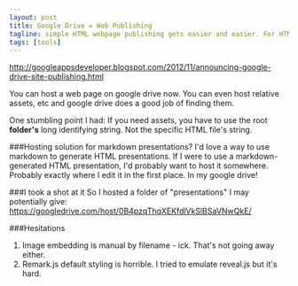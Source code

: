 ```yaml
---
layout: post
title: Google Drive = Web Publishing
tagline: simple HTML webpage publishing gets easier and easier. For HTML presentations?
tags: [tools]
---
```



<http://googleappsdeveloper.blogspot.com/2012/11/announcing-google-drive-site-publishing.html>

You can host a web page on google drive now. You can even host relative assets, etc and google drive does a good job of finding them.

One stumbling point I had: If you need assets, you have to use the root **folder's** long identifying string. Not the specific HTML file's string.

###Hosting solution for markdown presentations?
I'd love a way to use markdown to generate HTML presentations. If I were to use a markdown-generated HTML presentation, I'd probably want to host it somewhere. Probably exactly where I edit it in the first place. In my google drive!

###I took a shot at it
So I hosted a folder of "presentations" I may potentially give:
<https://googledrive.com/host/0B4pzqThqXEKfdlVkSlBSaVNwQkE/>

###Hesitations
1. Image embedding is manual by filename - ick. That's not going away either.
2. Remark.js default styling is horrible. I tried to emulate reveal.js but it's hard.
